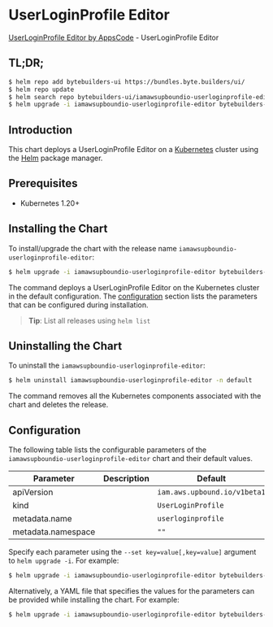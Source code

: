 # UserLoginProfile Editor

[UserLoginProfile Editor by AppsCode](https://byte.builders) - UserLoginProfile Editor

## TL;DR;

```bash
$ helm repo add bytebuilders-ui https://bundles.byte.builders/ui/
$ helm repo update
$ helm search repo bytebuilders-ui/iamawsupboundio-userloginprofile-editor --version=v0.4.18
$ helm upgrade -i iamawsupboundio-userloginprofile-editor bytebuilders-ui/iamawsupboundio-userloginprofile-editor -n default --create-namespace --version=v0.4.18
```

## Introduction

This chart deploys a UserLoginProfile Editor on a [Kubernetes](http://kubernetes.io) cluster using the [Helm](https://helm.sh) package manager.

## Prerequisites

- Kubernetes 1.20+

## Installing the Chart

To install/upgrade the chart with the release name `iamawsupboundio-userloginprofile-editor`:

```bash
$ helm upgrade -i iamawsupboundio-userloginprofile-editor bytebuilders-ui/iamawsupboundio-userloginprofile-editor -n default --create-namespace --version=v0.4.18
```

The command deploys a UserLoginProfile Editor on the Kubernetes cluster in the default configuration. The [configuration](#configuration) section lists the parameters that can be configured during installation.

> **Tip**: List all releases using `helm list`

## Uninstalling the Chart

To uninstall the `iamawsupboundio-userloginprofile-editor`:

```bash
$ helm uninstall iamawsupboundio-userloginprofile-editor -n default
```

The command removes all the Kubernetes components associated with the chart and deletes the release.

## Configuration

The following table lists the configurable parameters of the `iamawsupboundio-userloginprofile-editor` chart and their default values.

|     Parameter      | Description |                 Default                 |
|--------------------|-------------|-----------------------------------------|
| apiVersion         |             | <code>iam.aws.upbound.io/v1beta1</code> |
| kind               |             | <code>UserLoginProfile</code>           |
| metadata.name      |             | <code>userloginprofile</code>           |
| metadata.namespace |             | <code>""</code>                         |


Specify each parameter using the `--set key=value[,key=value]` argument to `helm upgrade -i`. For example:

```bash
$ helm upgrade -i iamawsupboundio-userloginprofile-editor bytebuilders-ui/iamawsupboundio-userloginprofile-editor -n default --create-namespace --version=v0.4.18 --set apiVersion=iam.aws.upbound.io/v1beta1
```

Alternatively, a YAML file that specifies the values for the parameters can be provided while
installing the chart. For example:

```bash
$ helm upgrade -i iamawsupboundio-userloginprofile-editor bytebuilders-ui/iamawsupboundio-userloginprofile-editor -n default --create-namespace --version=v0.4.18 --values values.yaml
```
